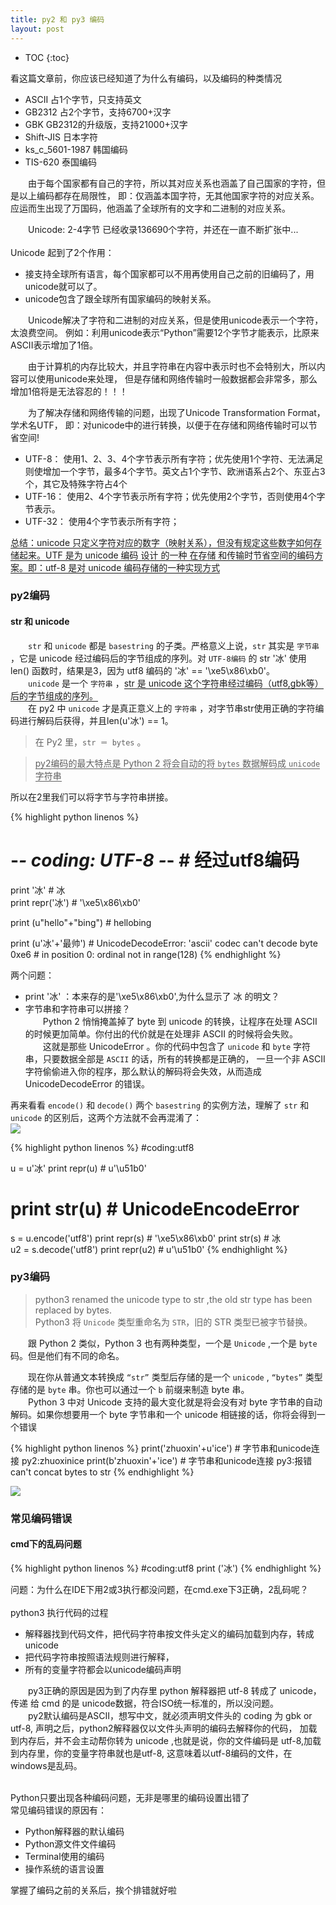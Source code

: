 ```yaml
---
title: py2 和 py3 编码
layout: post
---
```


* TOC
{:toc}

看这篇文章前，你应该已经知道了为什么有编码，以及编码的种类情况  

- ASCII 占1个字节，只支持英文  
- GB2312 占2个字节，支持6700+汉字  
- GBK GB2312的升级版，支持21000+汉字  
- Shift-JIS 日本字符  
- ks_c_5601-1987 韩国编码  
- TIS-620 泰国编码  

　　由于每个国家都有自己的字符，所以其对应关系也涵盖了自己国家的字符，但是以上编码都存在局限性，
即：仅涵盖本国字符，无其他国家字符的对应关系。应运而生出现了万国码，他涵盖了全球所有的文字和二进制的对应关系。  

　　Unicode: 2-4字节 已经收录136690个字符，并还在一直不断扩张中...  
<br>
Unicode 起到了2个作用：  

- 接支持全球所有语言，每个国家都可以不用再使用自己之前的旧编码了，用unicode就可以了。
- unicode包含了跟全球所有国家编码的映射关系。

　　Unicode解决了字符和二进制的对应关系，但是使用unicode表示一个字符，太浪费空间。
例如：利用unicode表示“Python”需要12个字节才能表示，比原来ASCII表示增加了1倍。  

　　由于计算机的内存比较大，并且字符串在内容中表示时也不会特别大，所以内容可以使用unicode来处理，
但是存储和网络传输时一般数据都会非常多，那么增加1倍将是无法容忍的！！！  

　　为了解决存储和网络传输的问题，出现了Unicode Transformation Format，学术名UTF，
即：对unicode中的进行转换，以便于在存储和网络传输时可以节省空间!  

- UTF-8： 使用1、2、3、4个字节表示所有字符；优先使用1个字符、无法满足则使增加一个字节，最多4个字节。英文占1个字节、欧洲语系占2个、东亚占3个，其它及特殊字符占4个
- UTF-16： 使用2、4个字节表示所有字符；优先使用2个字节，否则使用4个字节表示。
- UTF-32： 使用4个字节表示所有字符；

<span style="border-bottom:1px solid">总结：unicode 只定义字符对应的数字（映射关系），但没有规定这些数字如何存储起来。UTF 是为 unicode 编码 设计 的一种 在存储 和传输时节省空间的编码方案。即：utf-8 是对 unicode 编码存储的一种实现方式</span>

### py2编码

#### str 和 unicode

　　`str` 和 `unicode` 都是 `basestring` 的子类。严格意义上说，`str` 其实是 `字节串` ，它是 unicode 经过编码后的字节组成的序列。对 `UTF-8编码` 的 str '冰' 使用 len() 函数时，结果是3，因为 utf8 编码的 '冰' == '\xe5\x86\xb0'。  
　　`unicode` 是一个 `字符串` ，<span style="border-bottom:1px solid">str 是 unicode 这个字符串经过编码（utf8,gbk等）后的字节组成的序列。</span>  
　　在 py2 中 `unicode` 才是真正意义上的 `字符串` ，对字节串str使用正确的字符编码进行解码后获得，并且len(u'冰') == 1。  
> 在 Py2 里，`str ＝ bytes` 。

> <span style="border-bottom:1px solid">py2编码的最大特点是 Python 2 将会自动的将 `bytes` 数据解码成 `unicode` 字符串</span>  

所以在2里我们可以将字节与字符串拼接。

{% highlight python linenos %}
# -*- coding: UTF-8 -*-   # 经过utf8编码

print '冰'                # 冰  
print repr('冰')          # '\xe5\x86\xb0'

print (u"hello"+"bing")   # hellobing

print (u'冰'+'最帅')      # UnicodeDecodeError: 'ascii' codec can't decode byte 0xe6
                          # in position 0: ordinal not in range(128)
{% endhighlight %}

两个问题：  
- print '冰' ：本来存的是'\xe5\x86\xb0',为什么显示了 冰 的明文？  
- 字节串和字符串可以拼接？  
　　Python 2 悄悄掩盖掉了 byte 到 unicode 的转换，让程序在处理 ASCII 的时候更加简单。你付出的代价就是在处理非 ASCII 的时候将会失败。  
　　这就是那些 UnicodeError 。你的代码中包含了 `unicode` 和 `byte` 字符串，只要数据全部是 `ASCII` 的话，所有的转换都是正确的，
一旦一个非 ASCII 字符偷偷进入你的程序，那么默认的解码将会失效，从而造成 UnicodeDecodeError 的错误。  

再来看看 `encode()` 和 `decode()` 两个 `basestring` 的实例方法，理解了 `str` 和 `unicode` 的区别后，这两个方法就不会再混淆了：  
![]({{site.baseurl}}/images/images/119936329.jpg)

{% highlight python linenos %}
#coding:utf8
 
u = u'冰'
print repr(u)  # u'\u51b0'
# print str(u)   # UnicodeEncodeError
 
s = u.encode('utf8')
print repr(s) # '\xe5\x86\xb0'
print str(s)  #  冰   
u2 = s.decode('utf8')
print repr(u2) # u'\u51b0'
{% endhighlight %}

### py3编码

>python3 renamed the unicode type to str ,the old str type has been replaced by bytes.  
>Python3 将 `Unicode` 类型重命名为 `STR`，旧的 STR 类型已被字节替换。  

　　跟 Python 2 类似，Python 3 也有两种类型，一个是 `Unicode` ,一个是 `byte` 码。但是他们有不同的命名。  

　　现在你从普通文本转换成 `“str”` 类型后存储的是一个 `unicode` , `“bytes”` 类型存储的是 `byte` 串。你也可以通过一个 `b` 前缀来制造 byte 串。  
　　Python 3 中对 Unicode 支持的最大变化就是将会没有对 byte 字节串的自动解码。如果你想要用一个 byte 字节串和一个 unicode 相链接的话，你将会得到一个错误  

{% highlight python linenos %}
print('zhuoxin'+u'ice')     # 字节串和unicode连接 py2:zhuoxinice
print(b'zhuoxin'+'ice')     # 字节串和unicode连接 py3:报错 can't concat bytes to str
{% endhighlight %}

![]({{site.baseurl}}/images/images/122308824.jpg)

### 常见编码错误

#### cmd下的乱码问题

{% highlight python linenos %}
#coding:utf8
print ('冰')
{% endhighlight %}

问题：为什么在IDE下用2或3执行都没问题，在cmd.exe下3正确，2乱码呢？  
<br>
python3 执行代码的过程
- 解释器找到代码文件，把代码字符串按文件头定义的编码加载到内存，转成unicode
- 把代码字符串按照语法规则进行解释，
- 所有的变量字符都会以unicode编码声明  

　　py3正确的原因是因为到了内存里 python 解释器把 utf-8 转成了 unicode，传递 给 cmd 的是 unicode数据，符合ISO统一标准的，所以没问题。  
　　py2默认编码是ASCII，想写中文，就必须声明文件头的 coding 为 gbk or utf-8, 声明之后，python2解释器仅以文件头声明的编码去解释你的代码，
加载到内存后，并不会主动帮你转为 unicode ,也就是说，你的文件编码是 utf-8,加载到内存里，你的变量字符串就也是utf-8, 这意味着以utf-8编码的文件，在windows是乱码。  
<br>

Python只要出现各种编码问题，无非是哪里的编码设置出错了  
常见编码错误的原因有：  
- Python解释器的默认编码
- Python源文件文件编码
- Terminal使用的编码
- 操作系统的语言设置  

掌握了编码之前的关系后，挨个排错就好啦　　